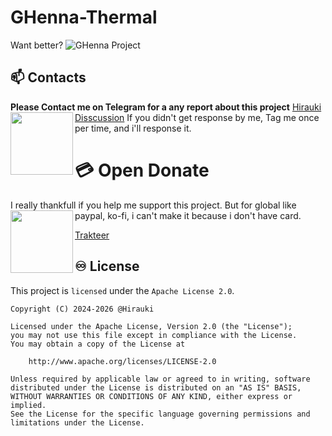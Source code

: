 # GHenna-Thermal
Want better?
![GHenna Project](https://github.com/user-attachments/assets/c5446b58-bf26-4f89-90be-7828d1db7280)

## **📫 Contacts**
<a>**Please Contact me on Telegram for a any report about this project** [Hirauki Disscussion](https://t.me/higanediscussion)
<img align="left" width="100" src="https://github.com/user-attachments/assets/d34d2262-b22f-4ffd-8a3f-42ffcc2c1dcf">
If you didn't get response by me, Tag me once per time, and i'll response it.
</a>

# 💳 Open Donate
<a> I really thankfull if you help me support this project.
But for global like paypal, ko-fi, i can't make it because i don't have card.
<img align="left" width="100" src="https://github.com/user-attachments/assets/7b903660-2e5c-42e7-b3f5-5f98faaca650">

[Trakteer](https://trakteer.id/hirauki)
<a/>

## ♾️ License
This project is `licensed` under the `Apache License 2.0`. 
```text
Copyright (C) 2024-2026 @Hirauki

Licensed under the Apache License, Version 2.0 (the "License");
you may not use this file except in compliance with the License.
You may obtain a copy of the License at

    http://www.apache.org/licenses/LICENSE-2.0

Unless required by applicable law or agreed to in writing, software
distributed under the License is distributed on an "AS IS" BASIS,
WITHOUT WARRANTIES OR CONDITIONS OF ANY KIND, either express or implied.
See the License for the specific language governing permissions and
limitations under the License.
